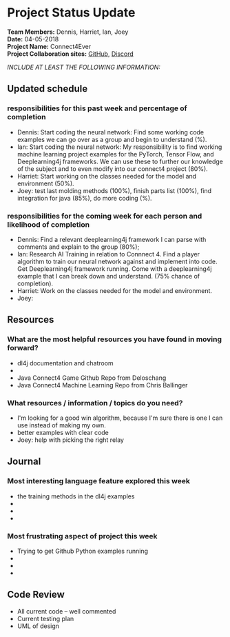 # Project Status Update  
**Team Members:** Dennis, Harriet, Ian, Joey  
**Date:** 04-05-2018  
**Project Name:** Connect4Ever  
**Project Collaboration sites:** [GitHub](https://github.com/pseudodennis/connect4ever), [Discord](https://discord.gg/vPjCC7r)  

*INCLUDE AT LEAST THE FOLLOWING INFORMATION:*  
## Updated schedule  
### responsibilities for this past week and  percentage of completion
  - Dennis:  Start coding the neural network: Find some working code examples we can go over as a group and begin to understand (%).  
  - Ian: Start coding the neural network: My responsibility is to find working machine learning project examples for the PyTorch, Tensor Flow, and Deeplearning4j frameworks. We can use these to further our knowledge of the subject and to even modify into our connect4 project (80%).
  - Harriet: Start working on the classes needed for the model and environment (50%).  
  - Joey: test last molding methods (100%), finish parts list (100%), find integration for java (85%), do more coding (%).  

### responsibilities for the coming week for each person and likelihood of completion
  - Dennis: Find a relevant deeplearning4j framework I can parse with comments and explain to the group (80%);
  - Ian: Research AI Training in relation to Connnect 4. Find a player algorithm to train our neural network against and implement into code. Get Deeplearning4j framework running. Come with a deeplearning4j example that I can break down and understand. (75% chance of completion).
  - Harriet: Work on the classes needed for the model and environment.
  - Joey: 

## Resources  
### What are the most helpful resources you have found in moving forward?  
  - dl4j documentation and chatroom
  -  
  - Java Connect4 Game Github Repo from Deloschang 
  - Java Connect4 Machine Learning Repo from Chris Ballinger
  
### What resources / information / topics do you need?  
  - I'm looking for a good win algorithm, because I'm sure there is one I can use instead of making my own.
  - better examples with clear code
  - Joey: help with picking the right relay 


## Journal  
### Most interesting language feature explored this week  
  - the training methods in the dl4j examples
  -  
  -  
  -  
### Most frustrating aspect of project this week  
  - Trying to get Github Python examples running
  -  
  -  
  -  

## Code Review  
  - All current code – well commented  
  - Current testing plan  
  - UML of design  

